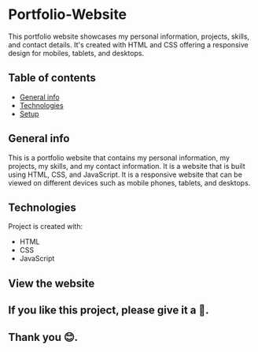 # Portfolio-Website
This portfolio website showcases my personal information, projects, skills, and contact details. It's created with HTML and CSS offering a responsive design for mobiles, tablets, and desktops.
## Table of contents
* [General info](#general-info)
* [Technologies](#technologies)
* [Setup](#setup)

## General info
This is a portfolio website that contains my personal information, my projects, my skills, and my contact information. It is a website that is built using HTML, CSS, and JavaScript. It is a responsive website that can be viewed on different devices such as mobile phones, tablets, and desktops.

## Technologies
Project is created with:
* HTML
* CSS
* JavaScript

## View the website

## If you like this project, please give it a 🌟.

## Thank you 😊.